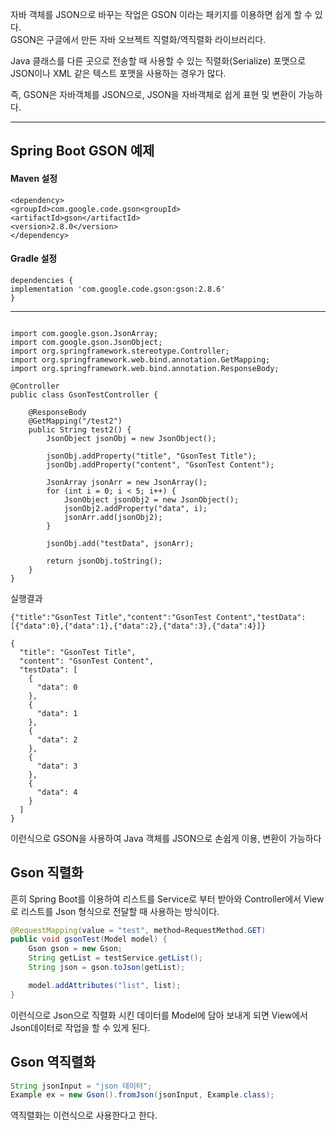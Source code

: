 

자바 객체를 JSON으로 바꾸는 작업은 GSON 이라는 패키지를 이용하면 쉽게 할 수 있다.  
GSON은 구글에서 만든 자바 오브젝트 직렬화/역직렬화 라이브러리다.

Java 클래스를 다른 곳으로 전송할 때 사용할 수 있는 직렬화(Serialize) 포맷으로 JSON이나 XML 같은 텍스트 포맷을 사용하는 경우가 많다.

즉, GSON은 자바객체를 JSON으로, JSON을 자바객체로 쉽게 표현 및 변환이 가능하다.

---

## Spring Boot GSON 예제

#### Maven 설정

```
<dependency>
<groupId>com.google.code.gson<groupId>
<artifactId>gson</artifactId>
<version>2.8.0</version>
</dependency>
```

#### Gradle 설정

```
dependencies {
implementation 'com.google.code.gson:gson:2.8.6'
}
```

---

```

import com.google.gson.JsonArray;
import com.google.gson.JsonObject;
import org.springframework.stereotype.Controller;
import org.springframework.web.bind.annotation.GetMapping;
import org.springframework.web.bind.annotation.ResponseBody;

@Controller
public class GsonTestController {

    @ResponseBody
    @GetMapping("/test2")
    public String test2() {
        JsonObject jsonObj = new JsonObject();

        jsonObj.addProperty("title", "GsonTest Title");
        jsonObj.addProperty("content", "GsonTest Content");

        JsonArray jsonArr = new JsonArray();
        for (int i = 0; i < 5; i++) {
            JsonObject jsonObj2 = new JsonObject();
            jsonObj2.addProperty("data", i);
            jsonArr.add(jsonObj2);
        }

        jsonObj.add("testData", jsonArr);

        return jsonObj.toString();
    }
}
```

실행결과

```
{"title":"GsonTest Title","content":"GsonTest Content","testData":[{"data":0},{"data":1},{"data":2},{"data":3},{"data":4}]}
```

```
{
  "title": "GsonTest Title",
  "content": "GsonTest Content",
  "testData": [
    {
      "data": 0
    },
    {
      "data": 1
    },
    {
      "data": 2
    },
    {
      "data": 3
    },
    {
      "data": 4
    }
  ]
}
```

이런식으로 GSON을 사용하여 Java 객체를 JSON으로 손쉽게 이용, 변환이 가능하다

## Gson 직렬화

흔히 Spring Boot를 이용하여 리스트를 Service로 부터 받아와 Controller에서 View로 리스트를 Json 형식으로 전달할 때 사용하는 방식이다.

```java
@RequestMapping(value = "test", method=RequestMethod.GET)
public void gsonTest(Model model) {
    Gson gson = new Gson;
    String getList = testService.getList();
    String json = gson.toJson(getList);

    model.addAttributes("list", list);
}
```

이런식으로 Json으로 직렬화 시킨 데이터를 Model에 담아 보내게 되면 View에서 Json데이터로 작업을 할 수 있게 된다.

## Gson 역직렬화

```java
String jsonInput = "json 데이터";
Example ex = new Gson().fromJson(jsonInput, Example.class); 
```

역직렬화는 이런식으로 사용한다고 한다.